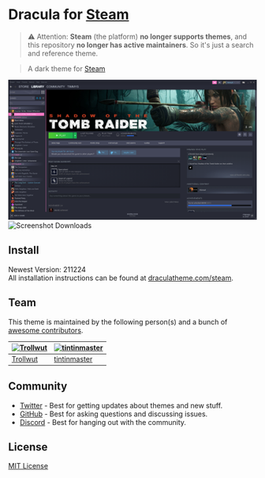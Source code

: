 # Dracula for [Steam](https://store.steampowered.com)

> ⚠️ Attention: **Steam** (the platform) **no longer supports themes**, and this repository **no longer has active maintainers**. So it's just a search and reference theme.

> A dark theme for [Steam](https://store.steampowered.com)

![Screenshot Library](./screenshot.png)  
![Screenshot Downloads](./screenshots/screenshot_download.png)

## Install

Newest Version: 211224  
All installation instructions can be found at [draculatheme.com/steam](https://draculatheme.com/steam).

## Team

This theme is maintained by the following person(s) and a bunch of [awesome contributors](https://github.com/dracula/steam/graphs/contributors).

| [![Trollwut](https://avatars1.githubusercontent.com/u/3462975?s=70&v=4)](https://github.com/Trollwut) | [![tintinmaster](https://avatars2.githubusercontent.com/u/36089973?s=70&v=4)](https://github.com/tintinmaster) |
| ----------------------------------------------------------------------------------------------------- | -------------------------------------------------------------------------------------------------------------- |
| [Trollwut](https://github.com/Trollwut)                                                               | [tintinmaster](https://github.com/tintinmaster)                                                                |

## Community

- [Twitter](https://twitter.com/draculatheme) - Best for getting updates about themes and new stuff.
- [GitHub](https://github.com/dracula/dracula-theme/discussions) - Best for asking questions and discussing issues.
- [Discord](https://draculatheme.com/discord-invite) - Best for hanging out with the community.

## License

[MIT License](./LICENSE)
